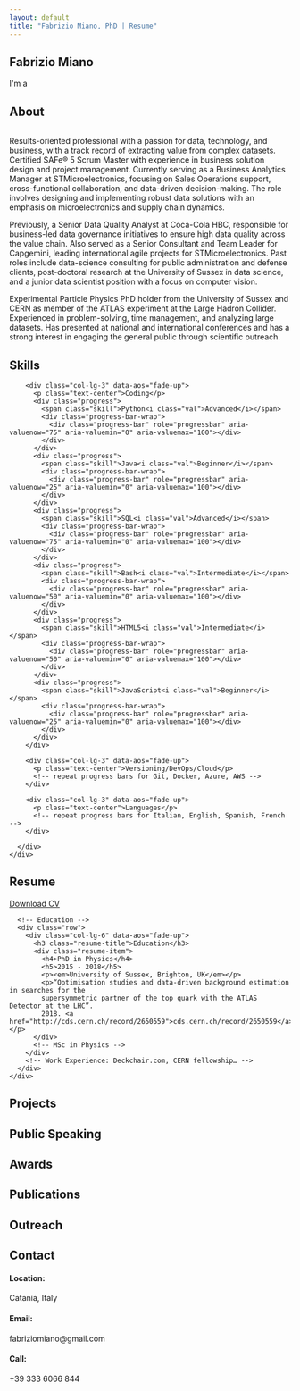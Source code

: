 ```yaml
---
layout: default
title: "Fabrizio Miano, PhD | Resume"
---
```


<!-- ======= Hero Section ======= -->
<section id="hero" class="d-flex flex-column justify-content-center align-items-center">
  <div class="hero-container" data-aos="fade-in">
    <h1>Fabrizio Miano</h1>
    <p>I'm a <span class="typed" data-typed-items="Sr Business Advisor, Data Expert, PhD in Experimental Particle Physics"></span></p>
  </div>
</section><!-- End Hero -->

<main id="main">

  <!-- ======= About Section ======= -->
  <section id="about" class="about">
    <div class="container">
      <div class="section-title">
        <h2>About</h2>
      </div>
      <div class="row">
        <div class="col-lg-4" data-aos="fade-right">
          <img src="{{ '/assets/img/profile-img.jpg' | relative_url }}" class="img-fluid" alt="">
        </div>
        <div class="col-lg-8 pt-4 pt-lg-0 content" data-aos="fade-left">
          <p class="mb-3">
            Results-oriented professional with a passion for data, technology, and business, with a track record of extracting
            value from complex datasets. Certified SAFe® 5 Scrum Master with experience in business solution design and
            project management. Currently serving as a Business Analytics Manager at STMicroelectronics, focusing on Sales
            Operations support, cross-functional collaboration, and data-driven decision-making. The role involves designing
            and implementing robust data solutions with an emphasis on microelectronics and supply chain dynamics.
          </p>
          <p class="mb-3">
            Previously, a Senior Data Quality Analyst at Coca-Cola HBC, responsible for business-led data governance initiatives
            to ensure high data quality across the value chain. Also served as a Senior Consultant and Team Leader for Capgemini,
            leading international agile projects for STMicroelectronics. Past roles include data-science consulting
            for public administration and defense clients, post-doctoral research at the University of Sussex in data science,
            and a junior data scientist position with a focus on computer vision.
          </p>
          <p>
            Experimental Particle Physics PhD holder from the University of Sussex and CERN as member of the ATLAS experiment
            at the Large Hadron Collider. Experienced in problem-solving, time management, and analyzing large datasets.
            Has presented at national and international conferences and has a strong interest in engaging the general public
            through scientific outreach.
          </p>
        </div>
      </div>
    </div>
  </section><!-- End About Section -->

  <!-- ======= Skills Section ======= -->
  <section id="skills" class="skills section-bg">
    <div class="container">
      <div class="section-title">
        <h2>Skills</h2>
      </div>
      <div class="row skills-content">

        <div class="col-lg-3" data-aos="fade-up">
          <p class="text-center">Coding</p>
          <div class="progress">
            <span class="skill">Python<i class="val">Advanced</i></span>
            <div class="progress-bar-wrap">
              <div class="progress-bar" role="progressbar" aria-valuenow="75" aria-valuemin="0" aria-valuemax="100"></div>
            </div>
          </div>
          <div class="progress">
            <span class="skill">Java<i class="val">Beginner</i></span>
            <div class="progress-bar-wrap">
              <div class="progress-bar" role="progressbar" aria-valuenow="25" aria-valuemin="0" aria-valuemax="100"></div>
            </div>
          </div>
          <div class="progress">
            <span class="skill">SQL<i class="val">Advanced</i></span>
            <div class="progress-bar-wrap">
              <div class="progress-bar" role="progressbar" aria-valuenow="75" aria-valuemin="0" aria-valuemax="100"></div>
            </div>
          </div>
          <div class="progress">
            <span class="skill">Bash<i class="val">Intermediate</i></span>
            <div class="progress-bar-wrap">
              <div class="progress-bar" role="progressbar" aria-valuenow="50" aria-valuemin="0" aria-valuemax="100"></div>
            </div>
          </div>
          <div class="progress">
            <span class="skill">HTML5<i class="val">Intermediate</i></span>
            <div class="progress-bar-wrap">
              <div class="progress-bar" role="progressbar" aria-valuenow="50" aria-valuemin="0" aria-valuemax="100"></div>
            </div>
          </div>
          <div class="progress">
            <span class="skill">JavaScript<i class="val">Beginner</i></span>
            <div class="progress-bar-wrap">
              <div class="progress-bar" role="progressbar" aria-valuenow="25" aria-valuemin="0" aria-valuemax="100"></div>
            </div>
          </div>
        </div>

        <div class="col-lg-3" data-aos="fade-up">
          <p class="text-center">Versioning/DevOps/Cloud</p>
          <!-- repeat progress bars for Git, Docker, Azure, AWS -->
        </div>

        <div class="col-lg-3" data-aos="fade-up">
          <p class="text-center">Languages</p>
          <!-- repeat progress bars for Italian, English, Spanish, French -->
        </div>

      </div>
    </div>
  </section><!-- End Skills Section -->

  <!-- ======= Resume Section ======= -->
  <section id="resume" class="resume">
    <div class="container">
      <div class="section-title">
        <h2>Resume</h2>
        <a href="https://github.com/fabriziomiano/tex-cv/raw/master/cv-en.pdf" class="btn btn-outline-primary">Download CV</a>
      </div>

      <!-- Education -->
      <div class="row">
        <div class="col-lg-6" data-aos="fade-up">
          <h3 class="resume-title">Education</h3>
          <div class="resume-item">
            <h4>PhD in Physics</h4>
            <h5>2015 - 2018</h5>
            <p><em>University of Sussex, Brighton, UK</em></p>
            <p>“Optimisation studies and data-driven background estimation in searches for the
            supersymmetric partner of the top quark with the ATLAS Detector at the LHC”. 
            2018. <a href="http://cds.cern.ch/record/2650559">cds.cern.ch/record/2650559</a></p>
          </div>
          <!-- MSc in Physics -->
        </div>
        <!-- Work Experience: Deckchair.com, CERN fellowship… -->
      </div>
    </div>
  </section><!-- End Resume Section -->

  <!-- ======= Projects Section ======= -->
  <section id="projects" class="services">
    <div class="container">
      <div class="section-title"><h2>Projects</h2></div>
      <div class="row">
        <!-- Icon boxes for each project as in your original HTML -->
      </div>
    </div>
  </section><!-- End Projects Section -->

  <!-- ======= Public Speaking Section ======= -->
  <section id="publicspeaking" class="services section-bg">
    <div class="container" data-aos="fade-up">
      <div class="section-title"><h2>Public Speaking</h2></div>
      <!-- All resume-items with seminar titles, dates and links -->
    </div>
  </section><!-- End Public Speaking Section -->

  <!-- ======= Awards Section ======= -->
  <section id="awards" class="section-bg">
    <div class="container" data-aos="fade-up">
      <div class="section-title"><h2>Awards</h2></div>
      <div class="row">
        <!-- All award icon-boxes -->
      </div>
    </div>
  </section><!-- End Awards Section -->

  <!-- ======= Publications Section ======= -->
  <section id="publications" class="section-bg">
    <div class="container">
      <div class="section-title"><h2>Publications</h2></div>
      <!-- All resume-items with publication lists -->
    </div>
  </section><!-- End Publications Section -->

  <!-- ======= Outreach Section ======= -->
  <section id="outreach">
    <div class="container">
      <div class="section-title"><h2>Outreach</h2></div>
      <!-- All outreach resume-items -->
    </div>
  </section><!-- End Outreach Section -->

  <!-- ======= Contact Section ======= -->
  <section id="contact" class="contact section-bg">
    <div class="container">
      <div class="section-title"><h2>Contact</h2></div>
      <div class="row" data-aos="fade-in">
        <div class="col-lg-5 d-flex align-items-stretch">
          <div class="info">
            <div class="address"><i class="bi bi-geo-alt"></i><h4>Location:</h4><p>Catania, Italy</p></div>
            <div class="email"><i class="bi bi-envelope"></i><h4>Email:</h4><p>fabriziomiano@gmail.com</p></div>
            <div class="phone"><i class="bi bi-phone"></i><h4>Call:</h4><p>+39 333 6066 844</p></div>
          </div>
        </div>
      </div>
    </div>
  </section><!-- End Contact Section -->

</main><!-- End #main -->
